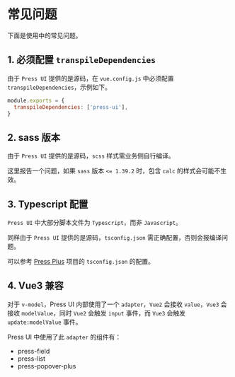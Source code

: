 # 常见问题

下面是使用中的常见问题。

## 1. 必须配置 `transpileDependencies`

由于 `Press UI` 提供的是源码，在 `vue.config.js` 中必须配置 `transpileDependencies`，示例如下。

```js
module.exports = {
  transpileDependencies: ['press-ui'],
}
```

## 2. sass 版本

由于 `Press UI` 提供的是源码，`scss` 样式需业务侧自行编译。

这里报告一个问题，如果 `sass` 版本 `<= 1.39.2` 时，包含 `calc` 的样式会可能不生效。

## 3. Typescript 配置

`Press UI` 中大部分脚本文件为 `Typescript`，而非 `Javascript`。

同样由于 `Press UI` 提供的是源码，`tsconfig.json` 需正确配置，否则会报编译问题。

可以参考 [Press Plus](https://github.com/novlan1/press-plus/blob/release/tsconfig.json) 项目的 `tsconfig.json` 的配置。


## 4. Vue3 兼容

对于 `v-model`，Press UI 内部使用了一个 `adapter`，`Vue2` 会接收 `value`，`Vue3` 会接收 `modelValue`，同时 `Vue2` 会触发 `input` 事件，而 `Vue3` 会触发 `update:modelValue` 事件。

Press UI 中使用了此 `adapter` 的组件有：

- press-field
- press-list
- press-popover-plus
